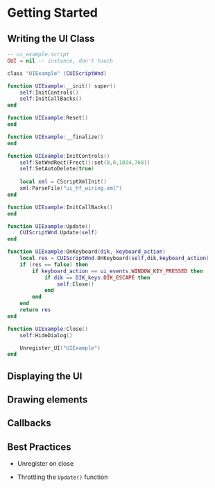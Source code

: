 # Getting Started

## Writing the UI Class
```lua
-- ui_example.script
GUI = nil -- instance, don't touch

class "UIExample" (CUIScriptWnd)

function UIExample:__init() super()
    self:InitControls()
    self:InitCallBacks()
end

function UIExample:Reset()
end

function UIExample:__finalize()
end

function UIExample:InitControls()
    self:SetWndRect(Frect():set(0,0,1024,768))
    self:SetAutoDelete(true)
    
    local xml = CScriptXmlInit()
    xml:ParseFile("ui_hf_wiring.xml")
end

function UIExample:InitCallBacks()
end

function UIExample:Update()
    CUIScriptWnd.Update(self)
end

function UIExample:OnKeyboard(dik, keyboard_action)
    local res = CUIScriptWnd.OnKeyboard(self,dik,keyboard_action)
    if (res == false) then
        if keyboard_action == ui_events.WINDOW_KEY_PRESSED then
            if dik == DIK_keys.DIK_ESCAPE then
                self:Close()
            end
        end
    end
    return res
end

function UIExample:Close()
    self:HideDialog()

    Unregister_UI("UIExample")
end
```

## Displaying the UI


## Drawing elements


## Callbacks


## Best Practices

- Unregister on close

- Throttling the `Update()` function



